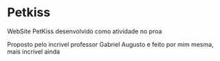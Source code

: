 # Petkiss
WebSite PetKiss desenvolvido como atividade no proa


Proposto pelo incrivel professor Gabriel Augusto e feito por mim mesma, mais incrivel ainda
